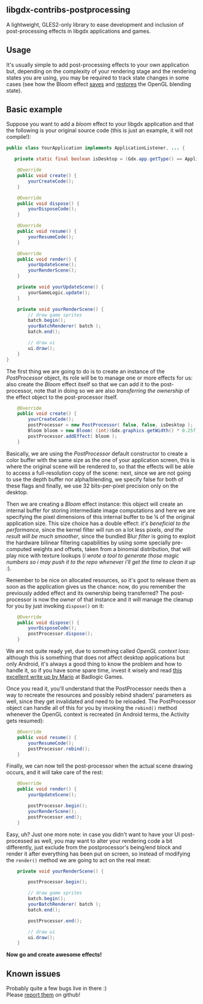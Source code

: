 ## libgdx-contribs-postprocessing
A lightweight, GLES2-only library to ease development and inclusion of post-processing effects in libgdx applications and games.

## Usage

It's usually simple to add post-processing effects to your own application but, depending on the complexity of your rendering stage and the rendering states you are using, you may be required to track state changes in some cases (see how the Bloom effect [saves](https://github.com/manuelbua/libgdx-contribs/blob/master/postprocessing/src/com/bitfire/postprocessing/effects/Bloom.java#L226-228) and [restores](https://github.com/manuelbua/libgdx-contribs/blob/master/postprocessing/src/com/bitfire/postprocessing/effects/Bloom.java#L243) the OpenGL blending state).

## Basic example
Suppose you want to add a *bloom* effect to your libgdx application and that the following is your original source code (this is just an example, it will not compile!):

``` java
public class YourApplication implements ApplicationListener, ... {

   private static final boolean isDesktop = (Gdx.app.getType() == ApplicationType.Desktop);

    @Override
    public void create() {
        yourCreateCode();
    }

    @Override
    public void dispose() {
        yourDisposeCode();
    }

    @Override
    public void resume() {
        yourResumeCode();
    }

    @Override
    public void render() {
        yourUpdateScene();
        yourRenderScene();
    }

    private void yourUpdateScene() {
        yourGameLogic.update();
    }

    private void yourRenderScene() {
        // draw game sprites
        batch.begin();
        yourBatchRenderer( batch );
        batch.end();

        // draw ui
        ui.draw();
    }
}
```

The first thing we are going to do is to create an instance of the *PostProcessor* object, its role will be to manage one or more effects for us: also create the *Bloom* effect itself so that we can add it to the post-processor, note that in doing so we are also *transferring the ownership* of the effect object to the post-processor itself.

```java
    @Override
    public void create() {
        yourCreateCode();
        postProcessor = new PostProcessor( false, false, isDesktop );
        Bloom bloom = new Bloom( (int)(Gdx.graphics.getWidth() * 0.25f), (int)(Gdx.graphics.getHeight() * 0.25f) );
        postProcessor.addEffect( bloom );
    }
```

Basically, we are using the *PostProcessor* default constructor to create a color buffer with the same size as the one of your application screen, this is where the original scene will be rendered to, so that the effects will be able to access a full-resolution copy of the scene: next, since we are not going to use the depth buffer nor alpha/blending, we specify false for both of these flags and finally, we use 32 bits-per-pixel precision only on the desktop.

Then we are creating a *Bloom* effect instance: this object will create an internal buffer for storing intermediate image computations and here we are specifying the pixel dimensions of this internal buffer to be &frac14; of the original application size. This size choice has a double effect: *it's beneficial to the performance*, since the kernel filter will run on a lot less pixels, *and the result will be much smoother*, since the bundled Blur *filter* is going to exploit the hardware bilinear filtering capabilities by using some specially pre-computed weights and offsets, taken from a binomial distribution, that will play nice with texture lookups (*i wrote a tool to generate those magic numbers so i may push it to the repo whenever i'll get the time to clean it up :*).

Remember to be nice on allocated resources, so it's goot to release them as soon as the application gives us the chance: now, do you remember the previously added effect and its ownership being transferred? The post-processor is now the *owner* of that instance and it will manage the cleanup for you by just invoking `dispose()` on it:

```java
    @Override
    public void dispose() {
        yourDisposeCode();
        postProcessor.dispose();
    }
```

We are not quite ready yet, due to something called *OpenGL context loss*: although this is something that does not affect desktop applications but only Android, it's always a good thing to know the problem and how to handle it, so if you have some spare time, invest it wisely and read [this excellent write up by Mario](http://www.badlogicgames.com/wordpress/?p=1073) at Badlogic Games.

Once you read it, you'll understand that the PostProcessor needs then a way to recreate the resources and possibly rebind shaders' parameters as well, since they get invalidated and need to be reloaded.
The PostProcessor object can handle all of this for you by invoking the `rebind()` method whenever the OpenGL context is recreated (in Android terms, the Activity gets resumed):

```java
    @Override
    public void resume() {
        yourResumeCode();
        postProcessor.rebind();
    }

```

Finally, we can now tell the post-processor when the actual scene drawing occurs, and it will take care of the rest:

```java
    @Override
    public void render() {
        yourUpdateScene();

        postProcessor.begin();
        yourRenderScene();
        postProcessor.end();
    }
```

Easy, uh? Just one more note: in case you didn't want to have your UI post-processed as well, you may want to alter your rendering code a bit differently, just exclude from the postprocessor's being/end block and render it after everything has been put on screen, so instead of modifying the `render()` method we are going to act on the real meat:

```java
    private void yourRenderScene() {

        postProcessor.begin();

        // draw game sprites
        batch.begin();
        yourBatchRenderer( batch );
        batch.end();

        postProcessor.end();

        // draw ui
        ui.draw();
    }
```

**Now go and create awesome effects!**

## Known issues

Probably quite a few bugs live in there :)  
Please [report them](https://github.com/manuelbua/libgdx-contribs/issues) on github!